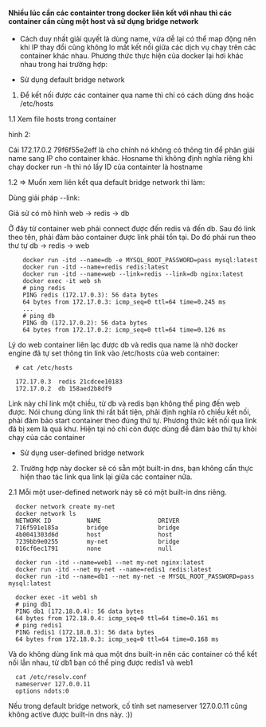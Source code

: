 
#### Nhiều lúc cần các containter trong docker liên kết với nhau thì các container cần cùng một host và sử dụng bridge network

* Cách duy nhất giải quyết là dùng name, vừa dễ lại có thể map động nên khi IP thay đổi cũng không lo mất kết nối giữa các dịch vụ chạy trên các container khác nhau. Phương thức thực hiện của docker lại hơi khác nhau trong hai trường hợp: 

 + Sử dụng default bridge network 
 
 1. Để kết nối được các container qua name thì chỉ có cách dùng dns hoặc /etc/hosts
 
 1.1 Xem file hosts trong container 
 
 hình 2: 
 
 Cái 172.17.0.2	79f6f55e2eff là cho chính nó <localhost> không có thông tin để phân giải name sang IP cho container khác. Hosname thì không định nghĩa riêng khi chạy docker run -h thì nó lấy ID của containter là hostname
 
 1.2 => Muốn xem liên kết qua default bridge network thì làm:  
 
 Dùng giải pháp --link:

Giả sử có mô hình 
web -> redis -> db

Ở đây từ container web phải connect được đến redis và đến db.  Sau đó link theo tên, phải đảm bảo container được link phải tồn tại. Do đó phải run theo thư tự db -> redis -> web

        docker run -itd --name=db -e MYSQL_ROOT_PASSWORD=pass mysql:latest
        docker run -itd --name=redis redis:latest
        docker run -itd --name=web --link=redis --link=db nginx:latest
        docker exec -it web sh
        # ping redis
        PING redis (172.17.0.3): 56 data bytes
        64 bytes from 172.17.0.3: icmp_seq=0 ttl=64 time=0.245 ms
        ...
        # ping db
        PING db (172.17.0.2): 56 data bytes
        64 bytes from 172.17.0.2: icmp_seq=0 ttl=64 time=0.126 ms
 
 Lý do web container liên lạc được db và redis qua name là nhờ docker engine đã tự set thông tin link vào /etc/hosts của web container:

      # cat /etc/hosts

      172.17.0.3  redis 21cdcee10183
      172.17.0.2  db 158aed2b8df9

Link này chỉ link một chiều, từ db và redis bạn không thể ping đến web được. Nói chung dùng link thì rất bất tiện, phải định nghĩa rõ chiều kết nối, phải đảm bảo start container theo đúng thứ tự. Phương thức kết nối qua link đã bị xem là quá khư. Hiện tại nó chỉ còn được dùng để đảm bảo thứ tự khỏi chạy của các container

 + Sử dụng user-defined bridge network
 
 2. Trường hợp này docker sẽ có sẵn một built-in dns, bạn không cần thực hiện thao tác link qua link lại giữa các container nữa. 

2.1 Mỗi một user-defined network này sẽ có một built-in dns riêng.

      docker network create my-net
      docker network ls
      NETWORK ID          NAME                DRIVER
      716f591e185a        bridge              bridge              
      4b0041303d6d        host                host                
      7239bb9e0255        my-net              bridge              
      016cf6ec1791        none                null

      docker run -itd --name=web1 --net my-net nginx:latest
      docker run -itd --net my-net --name=redis1 redis:latest
      docker run -itd --name=db1 --net my-net -e MYSQL_ROOT_PASSWORD=pass mysql:latest

      docker exec -it web1 sh
      # ping db1
      PING db1 (172.18.0.4): 56 data bytes
      64 bytes from 172.18.0.4: icmp_seq=0 ttl=64 time=0.161 ms
      # ping redis1
      PING redis1 (172.18.0.3): 56 data bytes
      64 bytes from 172.18.0.3: icmp_seq=0 ttl=64 time=0.168 ms
      
 Và do không dùng link mà qua một dns built-in nên các container có thể kết nối lẫn nhau, từ db1 bạn có thể ping được redis1 và web1

      cat /etc/resolv.conf
      nameserver 127.0.0.11
      options ndots:0

Nếu trong default bridge network, cố tính set nameserver 127.0.0.11 cũng không active được built-in dns này. :))
